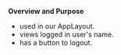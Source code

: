 **Overview and Purpose**

- used in our AppLayout.
- views logged in user's name.
- has a button to logout.
